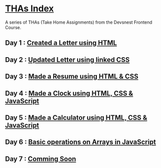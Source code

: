 # [THAs Index](https://thatbeautifuldream.github.io/frontend-practice/)

A series of THAs (Take Home Assignments) from the Devsnest Frontend Course.

## Day 1 : [Created a Letter using HTML](https://milindmishra.me/day1/index.html)

## Day 2 : [Updated Letter using linked CSS](https://milindmishra.me/day2/index.html)

## Day 3 : [Made a Resume using HTML & CSS](https://milindmishra.me/day3/index.html)

## Day 4 : [Made a Clock using HTML, CSS & JavaScript](https://milindmishra.me/day4/index.html)

## Day 5 : [Made a Calculator using HTML, CSS & JavaScript](https://milindmishra.me/day5/index.html)

## Day 6 : [Basic operations on Arrays in JavaScript](https://milindmishra.me/day6/index.html)

## Day 7 : [Comming Soon]()
